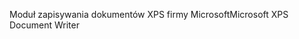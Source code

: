<span data-ttu-id="f3cef-101">Moduł zapisywania dokumentów XPS firmy Microsoft</span><span class="sxs-lookup"><span data-stu-id="f3cef-101">Microsoft XPS Document Writer</span></span>